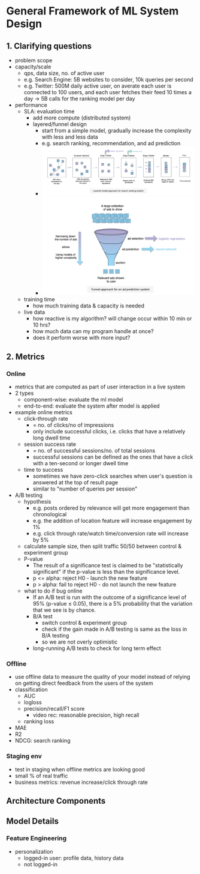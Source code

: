 # General Framework of ML System Design

## 1. Clarifying questions

- problem scope
- capacity/scale
	- qps, data size, no. of active user
	- e.g. Search Engine: 5B websites to consider, 10k queries per second
    - e.g. Twitter: 500M daily active user, on averate each user is connected to 100 users, and each user fetches their feed 10 times a day -> 5B calls for the ranking model per day
- performance
	- SLA: evaluation time
		- add more compute (distributed system)
		- layered/funnel design
			- start from a simple model, gradually increase the complexity with less and less data
			- e.g. search ranking, recommendation, and ad prediction
			- ![Layered model approach](../pictures/layered_model_approach.png)
			- ![Funnel approach](../pictures/funnel_approach.png)
	- training time
		- how much training data & capacity is needed
	- live data
		- how reactive is my algorithm? will change occur within 10 min or 10 hrs?
		- how much data can my program handle at once?
		- does it perform worse with more input?

## 2. Metrics

### Online

- metrics that are computed as part of user interaction in a live system
- 2 types
	- component-wise: evaluate the ml model
	- end-to-end: evaluate the system after model is applied
- example online metrics
	- click-through rate 
		- = no. of clicks/no of impressions
		- only include successful clicks, i.e. clicks that have a relatively long dwell time
	- session success rate
		- = no. of successful sessions/no. of total sessions
		- successful sessions can be defined as the ones that have a click with a ten-second or longer dwell time
	- time to success
		- sometimes we have zero-click searches when user's question is answered at the top of result page
		- similar to "number of queries per session"
- A/B testing
	- hypothesis
		- e.g. posts ordered by relevance will get more engagement than chronological
		- e.g. the addition of location feature will increase engagement by 1%
		- e.g. click through rate/watch time/conversion rate will increase by 5%
	- calculate sample size, then split traffic 50/50 between control & experiment group 
	- P-value 
		- The result of a significance test is claimed to be "statistically significant" if the p-value is less than the significance level.
		- p <= alpha: reject H0 - launch the new feature
		- p > alpha: fail to reject H0 - do not launch the new feature
	- what to do if bug online
		- If an A/B test is run with the outcome of a significance level of 95% (p-value ≤ 0.05), there is a 5% probability that the variation that we see is by chance.
		- B/A test
			- switch control & experiment group
			- check if the gain made in A/B testing is same as the loss in B/A testing
			- so we are not overly optimistic
		- long-running A/B tests to check for long term effect

### Offline

- use offline data to measure the quality of your model instead of relying on getting direct feedback from the users of the system
- classification
	- AUC
	- logloss
	- precision/recall/F1 score
		- video rec: reasonable precision, high recall
	- ranking loss
- MAE
- R2
- NDCG: search ranking

### Staging env

- test in staging when offline metrics are looking good
- small % of real traffic
- business metrics: revenue increase/click through rate

## Architecture Components

## Model Details

### Feature Engineering

- personalization
	- logged-in user: profile data, history data
	- not logged-in